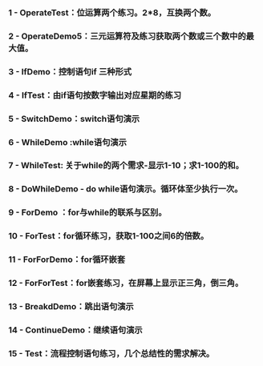 ### 1 - OperateTest：位运算两个练习。2*8，互换两个数。
### 2 - OperateDemo5：三元运算符及练习获取两个数或三个数中的最大值。

### 3 - IfDemo：控制语句if 三种形式
### 4 - IfTest：由if语句按数字输出对应星期的练习

### 5 - SwitchDemo：switch语句演示

### 6 - WhileDemo :while语句演示 
### 7 - WhileTest: 关于while的两个需求-显示1-10；求1-100的和。
### 8 - DoWhileDemo - do while语句演示。循环体至少执行一次。

### 9 - ForDemo ：for与while的联系与区别。
### 10 - ForTest：for循环练习，获取1-100之间6的倍数。
### 11 - ForForDemo：for循环嵌套
### 12 - ForForTest：for嵌套练习，在屏幕上显示正三角，倒三角。

### 13 - BreakdDemo：跳出语句演示
### 14 - ContinueDemo：继续语句演示

### 15 - Test：流程控制语句练习，几个总结性的需求解决。